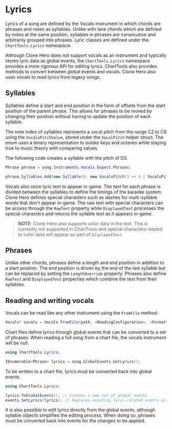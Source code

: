 ﻿# Lyrics
Lyrics of a song are defined by the Vocals instrument in which chords are phrases and notes as syllables. Unlike with lane chords which are defined by notes at the same position, syllables in phrases are consecutive and arbitrarily grouped into phrases. Lyric classes are defined under the `ChartTools.Lyrics` namespace.

Although Clone Hero does not support vocals as an instrument and typically stores lyric data as global events, the `ChartTools.Lyrics` namespace provides a more rigorous API for editing lyrics. ChartTools also provides methods to convert between global events and vocals. Clone Hero also uses vocals to read lyrics from legacy songs.

## Syllables
Syllables define a start and end position in the form of offsets from the start position of the parent phrase. This allows for phrases to be moved by changing their position without having to update the position of each syllable.

The note index of syllables represents a vocal pitch from the range C2 to C6 using the `VocalsPitchValue`, stored under the `VocalPitch` helper struct. The enum uses a binary representation to isolate keys and octaves while staying true to music theory with comparing values.

The following code creates a syllable with the pitch of D3.

```csharp
Phrase phrase = song.Instruments.Vocals.Expect.Phrases;

phrase.Syllables.Add(new Syllable(0, new VocalsPitch(3 << 4 | VocalsPitch.D));
```

Vocals also store lyric text to appear in-game. The text for each phrase is divided between the syllables to define the timings of the karaoke system. Clone Hero defines special characters such as dashes for multi-syllable words that don't appear in-game. The raw text with special characters can be access through the `RawText` property while `DisplayedText` processes the special characters and returns the syllable text as it appears in-game.

> **NOTE**: Clone Hero also supports color data in the text. This is currently not supported in ChartTools and special characters related to color data will appear as part of `DisplayedText`.

## Phrases
Unlike other chords, phrases define a length and end position in addition to a start position. The end position is driven by the end of the last syllable but can be replaced by setting the `LengthOverride` property. Phrases also define `RawText` and `DisplayedText` properties which combine the text from their syllables.

## Reading and writing vocals
Vocals can be read like any other instrument using the `FromFile` method.

```csharp
Vocals? vocals = Vocals.FromFile(path, <ReadingConfiguration>, <FormattingRules>);
```

Chart files define lyrics through global events that can be converted to a set of phrases. When reading a full song from a chart file, the vocals instrument will be null.

```csharp
using ChartTools.Lyrics;

IEnumerable<Phrase> lyrics = song.GlobalEvents.GetLyrics();
```

To be written to a chart file, lyrics must be converted back into global events.

```csharp
using ChartTools.Lyrics;

lyrics.ToGlobalEvents(); // Creates a new set of global events
events.SetLyrics(lyrics); // Replaces existing lyric-related events with new events making up the phrases
```

It is also possible to edit lyrics directly from the global events, although syllable objects simplifies the editing process. When doing so, phrases must be converted back into events for the changes to be applied.
